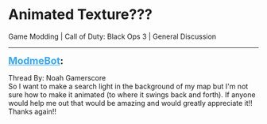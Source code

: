 # Animated Texture???
Game Modding | Call of Duty: Black Ops 3 | General Discussion

---
<strong style="font-size: 1.4em;"><span style="text-decoration: underline;text-decoration-color: #34a7f9;"><span style="color:#34a7f9;">ModmeBot</span></span>:</strong>

<p>Thread By: Noah Gamerscore<br />So I want to make a search light in the background of my map but I&#39;m not sure how to make it animated (to where it swings back and forth). If anyone would help me out that would be amazing and would greatly appreciate it!! Thanks again!!</p>

